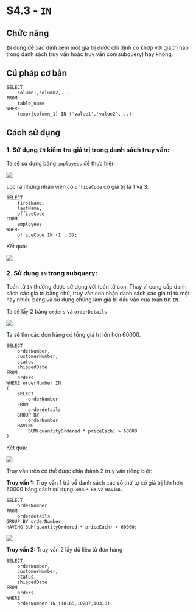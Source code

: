 # S4.3 - `IN`

## Chức năng
`IN` dùng để xác định xem một giá trị được chỉ định có khớp với giá trị nào trong danh sách truy vấn hoặc truy vấn con(subquery) hay không.

## Cú pháp cơ bản
```
SELECT 
    column1,column2,...
FROM
    table_name
WHERE 
    (expr|column_1) IN ('value1','value2',...);
```

## Cách sử dụng
### 1. Sử dụng `IN` kiếm tra giá trị trong danh sách truy vấn:
Ta sẽ sử dụng bảng `employees` để thực hiện

<img src = "https://i.imgur.com/KWTyRMo.png">

Lọc ra những nhân viên có `officeCode` có giá trị là 1 và 3.
```
SELECT 
    firstName, 
    lastName, 
    officeCode
FROM
    employees
WHERE
    officeCode IN (1 , 3);
```
Kết quả:

<img src = "https://i.imgur.com/DU0YwSD.png">

### 2. Sử dụng `IN` trong subquery:
Toán tử `IN` thường được sử dụng với toán tử con. Thay vì cung cấp danh sách các giá trị bằng chữ, truy vấn con nhận danh sách các giá trị từ một hay nhiều bảng và sử dụng chúng làm giá trị đầu vào của toán tưt `IN`.

Ta sẽ lấy 2 bảng `orders` và `orderDetails`

<img src = "https://i.imgur.com/WC2fGAf.png">

Ta sẽ tìm các đơn hàng có tổng giá trị lớn hơn 60000.
```
SELECT 
	orderNumber,
    customerNumber,
    status,
    shippedDate
FROM
	orders
WHERE orderNumber IN 
(
	SELECT 
		orderNumber
	FROM
		orderdetails
	GROUP BY
		orderNumber
	HAVING 
        SUM(quantityOrdered * priceEach) > 60000
)
```
Kết quả:

<img src = "https://i.imgur.com/XCY86Ao.png">

Truy vấn trên có thể được chia thành 2 truy vấn riêng biệt:

**Truy vấn 1:** Truy vấn 1 trả về danh sách các số thứ tự có giá trị lớn hơn 60000 bằng cách sử dụng `GROUP BY` và `HAVING`
```
SELECT 
    orderNumber
FROM
    orderdetails
GROUP BY orderNumber
HAVING SUM(quantityOrdered * priceEach) > 60000;
```
<img src = "https://i.imgur.com/PLrpHPQ.png">

**Truy vấn 2:** Truy vấn 2 lấy dữ liệu từ đơn hàng
```
SELECT 
    orderNumber, 
    customerNumber, 
    status, 
    shippedDate
FROM
    orders
WHERE
    orderNumber IN (10165,10287,10310);
```


